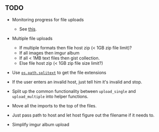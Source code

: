 ## TODO

* Monitoring progress for file uploads
  - See [this](https://stackoverflow.com/questions/13909900/progress-of-python-requests-post).

* Multiple file uploads
  - If multiple formats then file host zip (< 1GB zip file limit)?
  - If all images then imgur album
  - If all < 1MB text files then gist collection.
  - Else file host zip (< 1GB zip file size limit?)

* Use [`os.path.splitext`](https://docs.python.org/2/library/os.path.html#os.path.splitext) to get the file extensions

* If the user enters an invalid host, just tell him it's invalid and stop.

* Split up the common functionality between `upload_single` and `upload_multiple` into helper functions.

* Move all the imports to the top of the files.

* Just pass path to host and let host figure out the filename if it needs to.

* Simplify imgur album upload